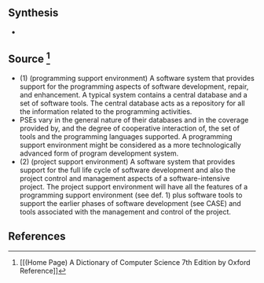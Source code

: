 ## Synthesis
- 
## Source [^1]
- (1) (programming support environment) A software system that provides support for the programming aspects of software development, repair, and enhancement. A typical system contains a central database and a set of software tools. The central database acts as a repository for all the information related to the programming activities.
- PSEs vary in the general nature of their databases and in the coverage provided by, and the degree of cooperative interaction of, the set of tools and the programming languages supported. A programming support environment might be considered as a more technologically advanced form of program development system.
- (2) (project support environment) A software system that provides support for the full life cycle of software development and also the project control and management aspects of a software-intensive project. The project support environment will have all the features of a programming support environment (see def. 1) plus software tools to support the earlier phases of software development (see CASE) and tools associated with the management and control of the project.
## References

[^1]: [[(Home Page) A Dictionary of Computer Science 7th Edition by Oxford Reference]]